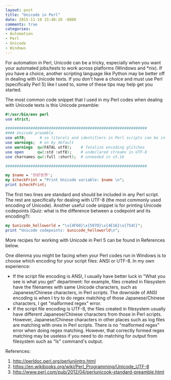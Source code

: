 ```yaml
---
layout: post
title: "Unicode in Perl"
date: 2015-11-18 15:40:20 -0800
comments: true
categories: 
- Automation
- Perl
- Unicode
- Windows
---
```


For automation in Perl, Unicode can be a tricky, especially when you want your automated jobs/tests to work across platforms (Windows and *nix). If you have a choice, another scripting language like Python may be better off in dealing with Unicode texts. If you don't have a choice and must use Perl (specifically Perl 5) like I used to, some of these tips may help get you started.

The most common code snippet that I used in my Perl codes when dealing with Unicode texts is this Unicode preamble:

``` perl Unicode preamble
#!/usr/bin/env perl
use strict;

##############################################################
#### Unicode preamble
use utf8;      # so literals and identifiers in Perl scripts can be in UTF-8
use warnings;  # on by default
use warnings  qw(FATAL utf8);    # fatalize encoding glitches
use open      qw(:std :utf8);    # undeclared streams in UTF-8
use charnames qw(:full :short);  # unneeded in v5.16

##############################################################

my $name = '你好世界';
my $checkPrint = "Print Unicode variable: $name \n";
print $checkPrint;
```

The first two lines are standard and should be included in any Perl script. The rest are specifically for dealing with UTF-8 (the most commonly used encoding of Unicode). Another useful code snippet is for printing Unicode codepoints (Quiz: what is the difference between a codepoint and its encoding?):

``` perl Print Unicode codepoints
my $unicode_helloworld = "\x{4F60}\x{597D}\x{4E16}\x{754C}";
print "Unicode codepoints: $unicode_helloworld\n";
```

More recipes for working with Unicode in Perl 5 can be found in References below.

One dilenma you might be facing when your Perl codes run in Windows is to choose which encoding for your script files: ANSI or UTF-8. In my own experience: 

* If the script file encoding is ANSI, I usually have better luck in "What you see is what you get" department: for example, files created in filesystem have the filenames with same Unicode characters, such as Japanese/Chinese characters, in Perl scripts. The downside of ANSI encoding is when I try to do regex matching of those Japanese/Chinese characters, I get "malformed regex" error. 
* If the script file encoding is UTF-8, the files created in filesystem usually have different Japanese/Chinese characters from those in Perl scripts. However, Japanese/Chinese characters in other places such as log files are matching with ones in Perl scripts. There is no "malformed regex" error when doing regex matching. However, that correctly formed regex matching may be useless if you need to do matching for output from filesystem such as "ls" command's output.

<!---
Overall, I used ANSI encoding for my Perl scripts as my automation project at that time has to run on Windows/Linux/Mac and interacts regularly with filesystem.
-->

References:

1. http://perldoc.perl.org/perluniintro.html
1. https://en.wikibooks.org/wiki/Perl_Programming/Unicode_UTF-8
1. http://www.perl.com/pub/2012/04/perlunicook-standard-preamble.html